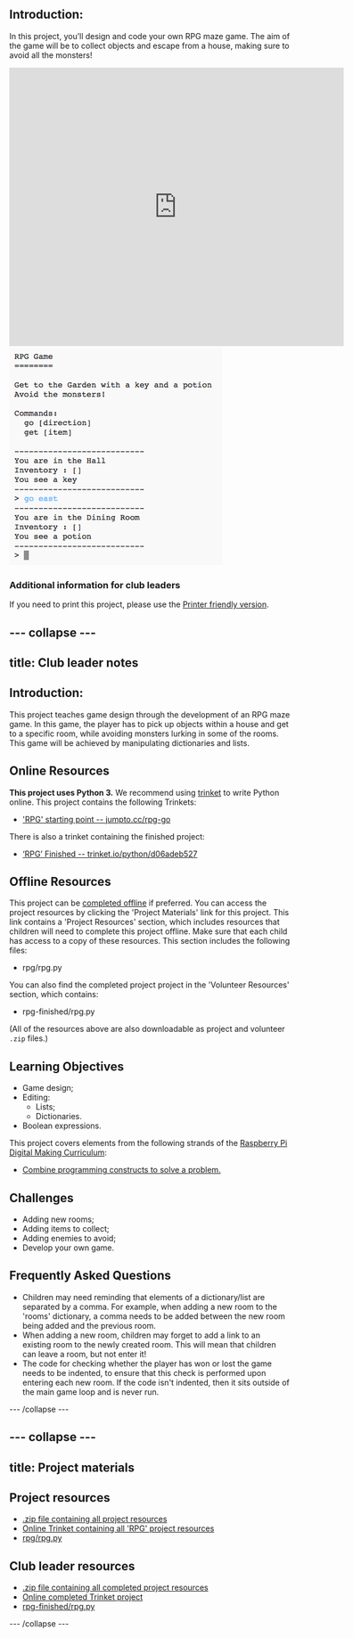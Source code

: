 ## Introduction: 

In this project, you’ll design and code your own RPG maze game. The aim of the game will be to collect objects and escape from a house, making sure to avoid all the monsters!

<div class="trinket">
  <iframe src="https://trinket.io/embed/python/d06adeb527?outputOnly=true&start=result" width="600" height="500" frameborder="0" marginwidth="0" marginheight="0" allowfullscreen>
  </iframe>
  <img src="images/rpg-finished.png">
</div>

### Additional information for club leaders

If you need to print this project, please use the [Printer friendly version](./print).


--- collapse ---
---
title: Club leader notes
---


## Introduction:
This project teaches game design through the development of an RPG maze game. In this game, the player has to pick up objects within a house and get to a specific room, while avoiding monsters lurking in some of the rooms. This game will be achieved by manipulating dictionaries and lists.

## Online Resources

__This project uses Python 3.__ We recommend using [trinket](https://trinket.io/) to write Python online. This project contains the following Trinkets:

+ ['RPG' starting point -- jumpto.cc/rpg-go](http://jumpto.cc/rpg-go)

There is also a trinket containing the finished project:

+ [‘RPG’ Finished -- trinket.io/python/d06adeb527](https://trinket.io/python/d06adeb527)

## Offline Resources
This project can be [completed offline](https://www.codeclubprojects.org/en-GB/resources/python-working-offline/) if preferred. You can access the project resources by clicking the 'Project Materials' link for this project. This link contains a 'Project Resources' section, which includes resources that children will need to complete this project offline. Make sure that each child has access to a copy of these resources. This section includes the following files:

+ rpg/rpg.py

You can also find the completed project project in the 'Volunteer Resources' section, which contains:

+ rpg-finished/rpg.py

(All of the resources above are also downloadable as project and volunteer `.zip` files.)

## Learning Objectives
+ Game design;
+ Editing:
	+ Lists;
	+ Dictionaries.
+ Boolean expressions.

This project covers elements from the following strands of the [Raspberry Pi Digital Making Curriculum](http://rpf.io/curriculum):

+ [Combine programming constructs to solve a problem.](https://www.raspberrypi.org/curriculum/programming/builder)

## Challenges
+ Adding new rooms;
+ Adding items to collect;
+ Adding enemies to avoid;
+ Develop your own game.

## Frequently Asked Questions
+ Children may need reminding that elements of a dictionary/list are separated by a comma. For example, when adding a new room to the 'rooms' dictionary, a comma needs to be added between the new room being added and the previous room.
+ When adding a new room, children may forget to add a link to an existing room to the newly created room. This will mean that children can leave a room, but not enter it!
+ The code for checking whether the player has won or lost the game needs to be indented, to ensure that this check is performed upon entering each new room. If the code isn't indented, then it sits outside of the main game loop and is never run.



--- /collapse ---


--- collapse ---
---
title: Project materials
---
## Project resources
* [.zip file containing all project resources](resources/rpg-project-resources.zip)
* [Online Trinket containing all 'RPG' project resources](http://jumpto.cc/rpg-go)
* [rpg/rpg.py](resources/rpg-rpg.py)

## Club leader resources
* [.zip file containing all completed project resources](resources/rpg-volunteer-resources.zip)
* [Online completed Trinket project](https://trinket.io/python/d06adeb527)
* [rpg-finished/rpg.py](resources/rpg-finished-rpg.py)

--- /collapse ---